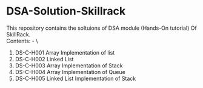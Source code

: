 # DSA-Solution-Skillrack
This repository contains the soltuions of DSA module (Hands-On tutorial) Of SkillRack.\
Contents: - \
1. DS-C-H001 Array Implementation of list
2. DS-C-H002 Linked List
3. DS-C-H003 Array Implementation of Stack
4. DS-C-H004 Array Implementation of Queue
5. DS-C-H005 Linked List Implementation of Stack
